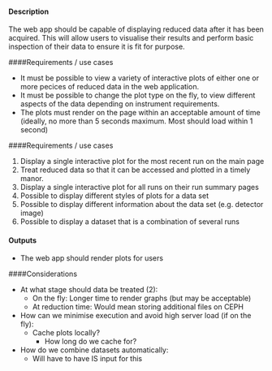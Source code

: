 #### Description
The web app should be capable of displaying reduced data after it has been acquired. This will allow users
to visualise their results and perform basic inspection of their data to ensure it is fit for purpose.


####Requirements / use cases

* It must be possible to view a variety of interactive plots of either one or more pecices of reduced data in the web application.
* It must be possible to change the plot type on the fly, to view different aspects of the data depending on instrument requirements.
* The plots must render on the page within an acceptable amount of time (ideally, no more than 5 seconds maximum. Most should load within 1 second)


####Requirements / use cases
1. Display a single interactive plot for the most recent run on the main page
2. Treat reduced data so that it can be accessed and plotted in a timely manor.
3. Display a single interactive plot for all runs on their run summary pages
4. Possible to display different styles of plots for a data set
5. Possible to display different information about the data set (e.g. detector image)
6. Possible to display a dataset that is a combination of several runs


#### Outputs
* The web app should render plots for users

####Considerations
* At what stage should data be treated (2):
  * On the fly: Longer time to render graphs (but may be acceptable)
  * At reduction time: Would mean storing additional files on CEPH
* How can we minimise execution and avoid high server load (if on the fly):
  * Cache plots locally?
    * How long do we cache for?
* How do we combine datasets automatically:
  * Will have to have IS input for this

